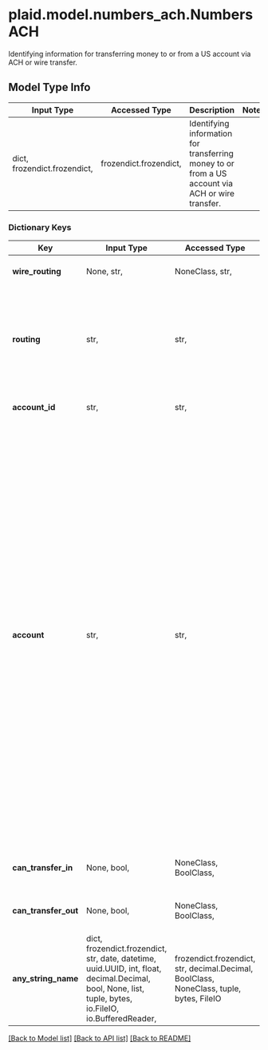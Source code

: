 # plaid.model.numbers_ach.NumbersACH

Identifying information for transferring money to or from a US account via ACH or wire transfer.

## Model Type Info
Input Type | Accessed Type | Description | Notes
------------ | ------------- | ------------- | -------------
dict, frozendict.frozendict,  | frozendict.frozendict,  | Identifying information for transferring money to or from a US account via ACH or wire transfer. | 

### Dictionary Keys
Key | Input Type | Accessed Type | Description | Notes
------------ | ------------- | ------------- | ------------- | -------------
**wire_routing** | None, str,  | NoneClass, str,  | The wire transfer routing number for the account, if available | 
**routing** | str,  | str,  | The ACH routing number for the account. If the institution is &#x60;ins_56&#x60;, this may be a tokenized routing number. For more information, see the description of the &#x60;account&#x60; field. | 
**account_id** | str,  | str,  | The Plaid account ID associated with the account numbers | 
**account** | str,  | str,  | The ACH account number for the account.  Note that when using OAuth with Chase Bank (&#x60;ins_56&#x60;), Chase will issue \&quot;tokenized\&quot; routing and account numbers, which are not the user&#x27;s actual account and routing numbers. These tokenized account numbers (also known as TANs) should work identically to normal account and routing numbers. The digits returned in the &#x60;mask&#x60; field will continue to reflect the actual account number, rather than the tokenized account number; for this reason, when displaying account numbers to the user to help them identify their account in your UI, always use the &#x60;mask&#x60; rather than truncating the &#x60;account&#x60; number. If a user revokes their permissions to your app, the tokenized numbers will continue to work for ACH deposits, but not withdrawals. | 
**can_transfer_in** | None, bool,  | NoneClass, BoolClass,  | Whether the account supports ACH transfers into the account | [optional] 
**can_transfer_out** | None, bool,  | NoneClass, BoolClass,  | Whether the account supports ACH transfers out of the account | [optional] 
**any_string_name** | dict, frozendict.frozendict, str, date, datetime, uuid.UUID, int, float, decimal.Decimal, bool, None, list, tuple, bytes, io.FileIO, io.BufferedReader,  | frozendict.frozendict, str, decimal.Decimal, BoolClass, NoneClass, tuple, bytes, FileIO | any string name can be used but the value must be the correct type | [optional]

[[Back to Model list]](../../README.md#documentation-for-models) [[Back to API list]](../../README.md#documentation-for-api-endpoints) [[Back to README]](../../README.md)

